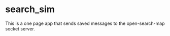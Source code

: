 search_sim
==========



This is a one page app that sends saved messages to the open-search-map socket server.
